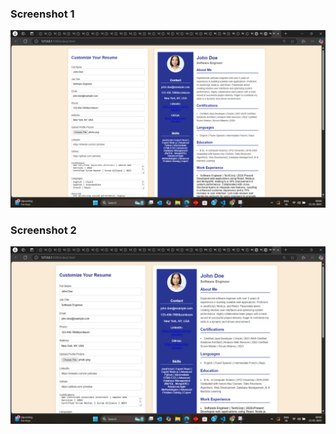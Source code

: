 ### Screenshot 1
![Screenshot 746](./Screenshot%20(746).png)

### Screenshot 2
![Screenshot 747](./Screenshot%20(747).png)
